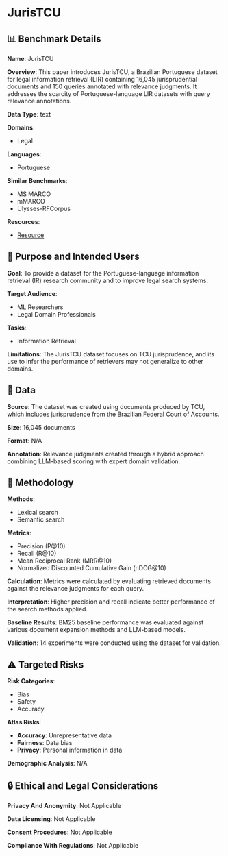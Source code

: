 # JurisTCU

## 📊 Benchmark Details

**Name**: JurisTCU

**Overview**: This paper introduces JurisTCU, a Brazilian Portuguese dataset for legal information retrieval (LIR) containing 16,045 jurisprudential documents and 150 queries annotated with relevance judgments. It addresses the scarcity of Portuguese-language LIR datasets with query relevance annotations.

**Data Type**: text

**Domains**:
- Legal

**Languages**:
- Portuguese

**Similar Benchmarks**:
- MS MARCO
- mMARCO
- Ulysses-RFCorpus

**Resources**:
- [Resource](https://huggingface.co/datasets/LeandroRibeiro/JurisTCU)

## 🎯 Purpose and Intended Users

**Goal**: To provide a dataset for the Portuguese-language information retrieval (IR) research community and to improve legal search systems.

**Target Audience**:
- ML Researchers
- Legal Domain Professionals

**Tasks**:
- Information Retrieval

**Limitations**: The JurisTCU dataset focuses on TCU jurisprudence, and its use to infer the performance of retrievers may not generalize to other domains.

## 💾 Data

**Source**: The dataset was created using documents produced by TCU, which includes jurisprudence from the Brazilian Federal Court of Accounts.

**Size**: 16,045 documents

**Format**: N/A

**Annotation**: Relevance judgments created through a hybrid approach combining LLM-based scoring with expert domain validation.

## 🔬 Methodology

**Methods**:
- Lexical search
- Semantic search

**Metrics**:
- Precision (P@10)
- Recall (R@10)
- Mean Reciprocal Rank (MRR@10)
- Normalized Discounted Cumulative Gain (nDCG@10)

**Calculation**: Metrics were calculated by evaluating retrieved documents against the relevance judgments for each query.

**Interpretation**: Higher precision and recall indicate better performance of the search methods applied.

**Baseline Results**: BM25 baseline performance was evaluated against various document expansion methods and LLM-based models.

**Validation**: 14 experiments were conducted using the dataset for validation.

## ⚠️ Targeted Risks

**Risk Categories**:
- Bias
- Safety
- Accuracy

**Atlas Risks**:
- **Accuracy**: Unrepresentative data
- **Fairness**: Data bias
- **Privacy**: Personal information in data

**Demographic Analysis**: N/A

## 🔒 Ethical and Legal Considerations

**Privacy And Anonymity**: Not Applicable

**Data Licensing**: Not Applicable

**Consent Procedures**: Not Applicable

**Compliance With Regulations**: Not Applicable
